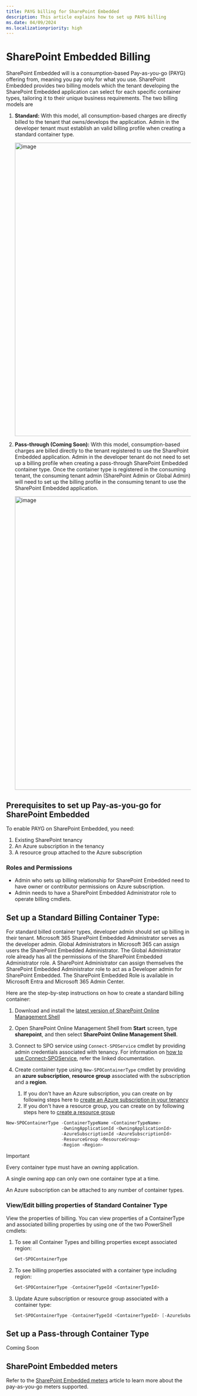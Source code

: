 ```yaml
---
title: PAYG billing for SharePoint Embedded
description: This article explains how to set up PAYG billing
ms.date: 04/09/2024
ms.localizationpriority: high
---
```


# SharePoint Embedded  Billing

SharePoint Embedded will is a consumption-based Pay-as-you-go (PAYG) offering from, meaning you pay only for what you use. SharePoint Embedded provides two billing models which the tenant developing the SharePoint Embedded application can select for each specific container types, tailoring it to their unique business requirements. The two billing models are

1. **Standard:** With this model, all consumption-based charges are directly billed to the tenant that owns/develops the application. Admin in the developer tenant  must establish an valid billing profile when creating a standard container type.

   <img width="800" alt="image" src="https://github.com/cindylay/sp-dev-docs/assets/132292644/53212756-569e-402c-8045-cb4d3bff4d50">

   
2. **Pass-through (Coming Soon):** With this model, consumption-based charges are billed directly to the tenant registered to use the SharePoint Embedded application. Admin in the developer tenant do not need to set up a billing profile when creating a pass-through SharePoint Embedded container type. Once the container type is registered in the consuming tenant, the consuming tenant admin (SharePoint Admin or Global Admin) will need to set up the billing profile in the consuming tenant to use the SharePoint Embedded application.

   <img width="800" alt="image" src="https://github.com/cindylay/sp-dev-docs/assets/132292644/c365892d-077c-4c71-9d94-1bfdccf26734">


## Prerequisites to set up Pay-as-you-go for SharePoint Embedded

To enable PAYG on SharePoint Embedded, you need:

1. Existing SharePoint tenancy
2. An Azure subscription in the tenancy
3. A resource group attached to the Azure subscription

### Roles and Permissions

- Admin who sets up billing relationship for SharePoint Embedded need to have owner or contributor permissions on Azure subscription.
- Admin needs to have a SharePoint Embedded Administrator role to operate billing cmdlets.

## Set up a Standard Billing Container Type: 

For standard billed container types, developer admin should set up billing in their tenant. Microsoft 365 SharePoint Embedded Administrator serves as the developer admin. Global Administrators in Microsoft 365 can assign users the SharePoint Embedded Administrator. The Global Administrator role already has all the permissions of the SharePoint Embedded Administrator role. A SharePoint Administrator can assign themselves the SharePoint Embedded Administrator role to act as a Developer admin for SharePoint Embedded. The SharePoint Embedded Role is available in Microsoft Entra and Microsoft 365 Admin Center.

Here are the step-by-step instructions on how to create a standard billing container: 

1. Download and install the [latest version of SharePoint Online Management Shell](https://www.microsoft.com/download/details.aspx?id=35588)
2. Open SharePoint Online Management Shell from **Start** screen, type **sharepoint**, and then select **SharePoint Online Management Shell**.
3. Connect to SPO service using `Connect-SPOService` cmdlet by providing admin credentials associated with tenancy. For information on [how to use Connect-SPOService](/powershell/module/sharepoint-online/connect-sposervice), refer the linked documentation.
4. Create container type using `New-SPOContainerType` cmdlet by providing an **azure subscription**, **resource group** associated with the subscription and a **region**.

   1. If you don't have an Azure subscription, you can create on by following steps here to [create an Azure subscription in your tenancy](/azure/cloud-adoption-framework/ready/azure-best-practices/initial-subscriptions)
   2. If you don't have a resource group, you can create on by following steps here to [create a resource group](/azure/azure-resource-manager/management/manage-resource-groups-portal)

```powershell
New-SPOContainerType -ContainerTypeName <ContainerTypeName>
                     -OwningApplicationId <OwningApplicationId>
                     -AzureSubscriptionId <AzureSubscriptionId>
                     -ResourceGroup <ResourceGroup>
                     -Region <Region>
```
> [!IMPORTANT]
> Every container type must have an owning application.
> 
> A single owning app can only own one container type at a time.
> 
> An Azure subscription can be attached to any number of container types.

### View/Edit billing properties of Standard Container Type

View the properties of billing. You can view properties of a ContainerType and associated billing properties by using one of the two PowerShell cmdlets:

1. To see all Container Types and billing properties except associated region:

    ```powershell
    Get-SPOContainerType
    ```

1. To see billing properties associated with a container type including region:

    ```powershell
    Get-SPOContainerType -ContainerTypeId <ContainerTypeId>
    ```

1. Update Azure subscription or resource group associated with a container type:

    ```powershell
    Set-SPOContainerType -ContainerTypeId <ContainerTypeId> [-AzureSubscriptionId <AzureSubscriptionId>] [-ResourceGroup <ResourceGroup>]
    ```
## Set up a Pass-through Container Type 
Coming Soon

## SharePoint Embedded meters
Refer to the [SharePoint Embedded meters](docs/embedded/concepts/admin-exp/meters.md) article to learn more about the pay-as-you-go meters supported.

